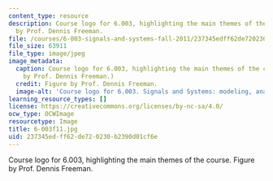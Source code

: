 ```yaml
---
content_type: resource
description: Course logo for 6.003, highlighting the main themes of the course. Figure
  by Prof. Dennis Freeman.
file: /courses/6-003-signals-and-systems-fall-2011/237345edff62de720230b2390d01cf6e_6-003f11.jpg
file_size: 63911
file_type: image/jpeg
image_metadata:
  caption: Course logo for 6.003, highlighting the main themes of the course. (Figure
    by Prof. Dennis Freeman.)
  credit: Figure by Prof. Dennis Freeman.
  image-alt: 'Course logo for 6.003. Signals and Systems: modeling, analysis, design.'
learning_resource_types: []
license: https://creativecommons.org/licenses/by-nc-sa/4.0/
ocw_type: OCWImage
resourcetype: Image
title: 6-003f11.jpg
uid: 237345ed-ff62-de72-0230-b2390d01cf6e
---
```

Course logo for 6.003, highlighting the main themes of the course. Figure by Prof. Dennis Freeman.